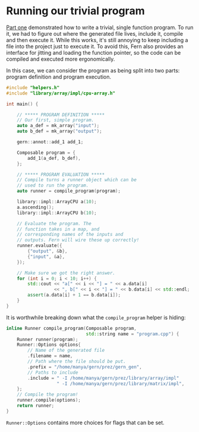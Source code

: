 # Running our trivial program

[Part one](./1_trivial.md) demonstrated how to write a trivial, single
function program. To run it, we had to figure out where the generated
file lives, include it, compile and then execute it. While this works, it's
still annoying to keep including a file into the project just to
execute it. To avoid this, Fern also provides an interface for
jitting and loading the function pointer, so the code can be compiled
and executed more ergonomically.


In this case, we can consider the program as being split into two parts:
program definition and program execution.

```C++
#include "helpers.h"
#include "library/array/impl/cpu-array.h"

int main() {

    // ***** PROGRAM DEFINITION *****
    // Our first, simple program.
    auto a_def = mk_array("input");
    auto b_def = mk_array("output");

    gern::annot::add_1 add_1;

    Composable program = {
        add_1(a_def, b_def),
    };

    // ***** PROGRAM EVALUATION *****
    // Compile turns a runner object which can be
    // used to run the program.
    auto runner = compile_program(program);

    library::impl::ArrayCPU a(10);
    a.ascending();
    library::impl::ArrayCPU b(10);

    // Evaluate the program. The 
    // function takes in a map, and 
    // corresponding names of the inputs and
    // outputs. Fern will wire these up correctly! 
    runner.evaluate({
        {"output", &b},
        {"input", &a},
    });

    // Make sure we got the right answer.
    for (int i = 0; i < 10; i++) {
        std::cout << "a[" << i << "] = " << a.data[i]
                  << ", b[" << i << "] = " << b.data[i] << std::endl;
        assert(a.data[i] + 1 == b.data[i]);
    }
}
```


It is worthwhile breaking down what the `compile_program` helper
is hiding:

```C++
inline Runner compile_program(Composable program,
                              std::string name = "program.cpp") {
    Runner runner(program);
    Runner::Options options{
        // Name of the generated file
        .filename = name,
        // Path where the file should be put.
        .prefix = "/home/manya/gern/prez/gern_gen",
        // Paths to include
        .include = " -I /home/manya/gern/prez/library/array/impl"
                   " -I /home/manya/gern/prez/library/matrix/impl",
    };
    // Compile the program!
    runner.compile(options);
    return runner;
}
```

`Runner::Options` contains more choices for flags that can be set.